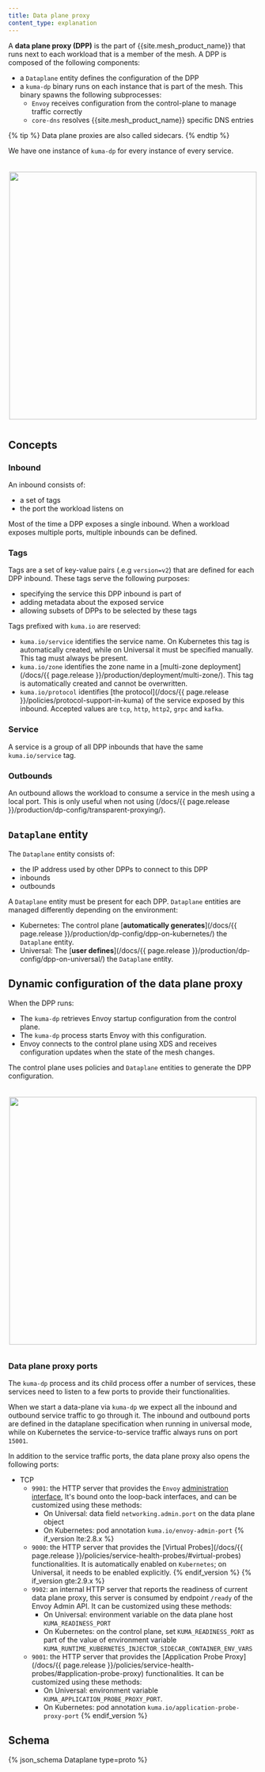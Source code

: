 ```yaml
---
title: Data plane proxy
content_type: explanation
---
```


A **data plane proxy (DPP)** is the part of {{site.mesh_product_name}} that runs next to each workload that is a member of the mesh.
A DPP is composed of the following components:

- a `Dataplane` entity defines the configuration of the DPP
- a `kuma-dp` binary runs on each instance that is part of the mesh. This binary spawns the following subprocesses:
  - `Envoy` receives configuration from the control-plane to manage traffic correctly 
  - `core-dns` resolves {{site.mesh_product_name}} specific DNS entries

{% tip %}
Data plane proxies are also called sidecars.
{% endtip %}

We have one instance of `kuma-dp` for every instance of every service.

<center>
<img src="/assets/images/docs/0.4.0/diagram-11.jpg" alt="" style="width: 500px; padding-top: 20px; padding-bottom: 10px;"/>
</center>

## Concepts

### Inbound

An inbound consists of:

- a set of tags
- the port the workload listens on

Most of the time a DPP exposes a single inbound. When a workload exposes multiple ports, multiple inbounds can be defined.

### Tags
Tags are a set of key-value pairs (.e.g `version=v2`) that are defined for each DPP inbound. These tags serve the following purposes:

- specifying the service this DPP inbound is part of
- adding metadata about the exposed service
- allowing subsets of DPPs to be selected by these tags

Tags prefixed with `kuma.io` are reserved:

* `kuma.io/service` identifies the service name. On Kubernetes this tag is automatically created, while on Universal it must be specified manually. This tag must always be present.
* `kuma.io/zone` identifies the zone name in a [multi-zone deployment](/docs/{{ page.release }}/production/deployment/multi-zone/). This tag is automatically created and cannot be overwritten.
* `kuma.io/protocol` identifies [the protocol](/docs/{{ page.release }}/policies/protocol-support-in-kuma) of the service exposed by this inbound. Accepted values are `tcp`, `http`, `http2`, `grpc` and `kafka`.

### Service
A service is a group of all DPP inbounds that have the same `kuma.io/service` tag.

### Outbounds
An outbound allows the workload to consume a service in the mesh using a local port.
This is only useful when not using (/docs/{{ page.release }}/production/dp-config/transparent-proxying/). 

## `Dataplane` entity

The `Dataplane` entity consists of:

- the IP address used by other DPPs to connect to this DPP
- inbounds
- outbounds

A `Dataplane` entity must be present for each DPP. `Dataplane` entities are managed differently depending on the environment: 

- Kubernetes: The control plane [**automatically generates**](/docs/{{ page.release }}/production/dp-config/dpp-on-kubernetes/) the `Dataplane` entity. 
- Universal: The [**user defines**](/docs/{{ page.release }}/production/dp-config/dpp-on-universal/) the `Dataplane` entity. 
 
## Dynamic configuration of the data plane proxy 

When the DPP runs:
- The `kuma-dp` retrieves Envoy startup configuration from the control plane.
- The `kuma-dp` process starts Envoy with this configuration.
- Envoy connects to the control plane using XDS and receives configuration updates when the state of the mesh changes.

The control plane uses policies and `Dataplane` entities to generate the DPP configuration. 

<center>
<img src="/assets/images/docs/0.4.0/diagram-10.jpg" alt="" style="width: 500px; padding-top: 20px; padding-bottom: 10px;"/>
</center>

### Data plane proxy ports

The `kuma-dp` process and its child process offer a number of services, these services need to listen to a few ports to provide their functionalities. 

When we start a data-plane via `kuma-dp` we expect all the inbound and outbound service traffic to go through it. The inbound and outbound ports are defined in the dataplane specification when running in universal mode, while on Kubernetes the service-to-service traffic always runs on port `15001`.

In addition to the service traffic ports, the data plane proxy also opens the following ports:

* TCP
    * `9901`: the HTTP server that provides the `Envoy` [administration interface](https://www.envoyproxy.io/docs/envoy/latest/operations/admin), It's bound onto the loop-back interfaces, and can be customized using these methods:
      * On Universal: data field `networking.admin.port` on the data plane object
      * On Kubernetes: pod annotation `kuma.io/envoy-admin-port`
{% if_version lte:2.8.x %}
    * `9000`: the HTTP server that provides the [Virtual Probes](/docs/{{ page.release }}/policies/service-health-probes/#virtual-probes) functionalities. It is automatically enabled on `Kubernetes`; on Universal, it needs to be enabled explicitly. 
{% endif_version %}
{% if_version gte:2.9.x %}
    * `9902`: an internal HTTP server that reports the readiness of current data plane proxy, this server is consumed by endpoint `/ready` of the Envoy Admin API. It can be customized using these methods:
      * On Universal: environment variable on the data plane host `KUMA_READINESS_PORT`
      * On Kubernetes: on the control plane, set `KUMA_READINESS_PORT` as part of the value of environment variable `KUMA_RUNTIME_KUBERNETES_INJECTOR_SIDECAR_CONTAINER_ENV_VARS`
    * `9001`: the HTTP server that provides the [Application Probe Proxy](/docs/{{ page.release }}/policies/service-health-probes/#application-probe-proxy) functionalities. It can be customized using these methods:
      * On Universal: environment variable `KUMA_APPLICATION_PROBE_PROXY_PORT`. 
      * On Kubernetes: pod annotation `kuma.io/application-probe-proxy-port`
{% endif_version %}

## Schema

{% json_schema Dataplane type=proto %}
